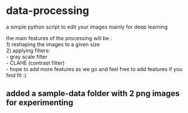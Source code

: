 # data-processing

  a simple python script to edit your images mainly for deep learning
  
  the main features of the processing will be :  
         1) reshaping the images to a given size  
         2) applying filters:  
            - gray scale filter  
            - CLAHE (contrast filter)  
            - hope to add more features as we go and feel free to add features if you find fit :)  

## added a sample-data folder with 2 png images for experimenting 

